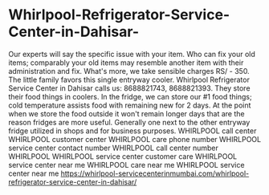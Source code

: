 # Whirlpool-Refrigerator-Service-Center-in-Dahisar-
Our experts will say the specific issue with your item. Who can fix your old items; comparably your old items may resemble another item with their administration and fix. What's more, we take sensible charges RS/ - 350. The little family favors this single entryway cooler. Whirlpool Refrigerator Service Center in Dahisar calls us: 8688821743, 8688821393. They store their food things in coolers. In the fridge, we can store our #1 food things; cold temperature assists food with remaining new for 2 days. At the point when we store the food outside it won't remain longer days that are the reason fridges are more useful. Generally one next to the other entryway fridge utilized in shops and for business purposes. WHIRLPOOL   call center WHIRLPOOL   customer center WHIRLPOOL   care phone number WHIRLPOOL   service center contact number   WHIRLPOOL   call center number  WHIRLPOOL  WHIRLPOOL   service center customer care WHIRLPOOL   service center near me   WHIRLPOOL   care near me  WHIRLPOOL   service center near me   https://whirlpool-servicecenterinmumbai.com/whirlpool-refrigerator-service-center-in-dahisar/

